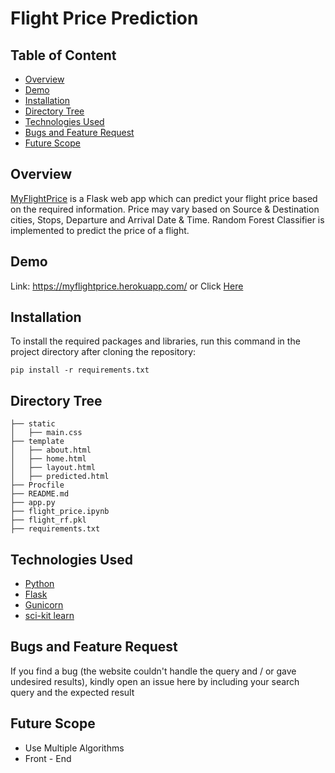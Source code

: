 # Flight Price Prediction
## Table of Content
* [Overview](#Overview)
* [Demo](#Demo)
* [Installation](#Installation)
* [Directory Tree](#Directory-Tree)
* [Technologies Used](#Technology-Used)
* [Bugs and Feature Request](#Bugs-and-Feature-Request)
* [Future Scope](#Future-Scope)

## Overview
[MyFlightPrice](https://myflightprice.herokuapp.com/) is a Flask web app which can predict your flight price based on the required information. Price may vary based on Source & Destination cities, Stops, Departure and Arrival Date & Time. Random Forest Classifier is implemented to predict the price of a flight.

## Demo
Link: https://myflightprice.herokuapp.com/
or Click [Here](https://myflightprice.herokuapp.com/)

## Installation
To install the required packages and libraries, run this command in the project directory after cloning the repository:

```pip install -r requirements.txt```

## Directory Tree
```
├── static 
│   ├── main.css
├── template
│   ├── about.html
│   ├── home.html
│   ├── layout.html
│   ├── predicted.html
├── Procfile
├── README.md
├── app.py
├── flight_price.ipynb
├── flight_rf.pkl
├── requirements.txt
```

## Technologies Used
* [Python](https://www.python.org/)
* [Flask](https://flask.palletsprojects.com/en/1.1.x/)
* [Gunicorn](https://gunicorn.org/)
* [sci-kit learn](https://scikit-learn.org/stable/)

## Bugs and Feature Request
If you find a bug (the website couldn't handle the query and / or gave undesired results), kindly open an issue here by including your search query and the expected result

## Future Scope
* Use Multiple Algorithms
* Front - End
